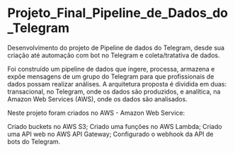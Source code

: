 # Projeto_Final_Pipeline_de_Dados_do_Telegram

Desenvolvimento do projeto de Pipeline de dados do Telegram, desde sua criação até automação com bot no Telegram e coleta/tratativa de dados.

Foi construído um pipeline de dados que ingere, processa, armazena e expõe mensagens de um grupo do Telegram para que profissionais de dados possam realizar análises. 
A arquitetura proposta é dividida em duas: transacional, no Telegram, onde os dados são produzidos, e analítica, na Amazon Web Services (AWS), onde os dados são analisados.

Neste projeto foram criados no AWS - Amazon Web Service: 

Criado buckets no AWS S3;
Criado uma funções no AWS Lambda;
Criado uma API web no AWS API Gateway;
Configurado o webhook da API de bots do Telegram.
